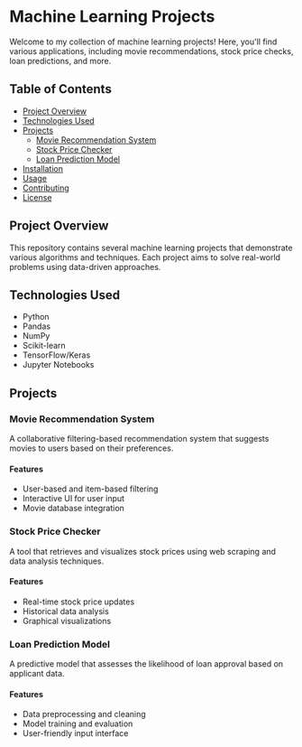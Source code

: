 # Machine Learning Projects

Welcome to my collection of machine learning projects! Here, you'll find various applications, including movie recommendations, stock price checks, loan predictions, and more.

## Table of Contents
- [Project Overview](#project-overview)
- [Technologies Used](#technologies-used)
- [Projects](#projects)
  - [Movie Recommendation System](#movie-recommendation-system)
  - [Stock Price Checker](#stock-price-checker)
  - [Loan Prediction Model](#loan-prediction-model)
- [Installation](#installation)
- [Usage](#usage)
- [Contributing](#contributing)
- [License](#license)

## Project Overview

This repository contains several machine learning projects that demonstrate various algorithms and techniques. Each project aims to solve real-world problems using data-driven approaches.

## Technologies Used

- Python
- Pandas
- NumPy
- Scikit-learn
- TensorFlow/Keras
- Jupyter Notebooks

## Projects

### Movie Recommendation System
A collaborative filtering-based recommendation system that suggests movies to users based on their preferences.

#### Features
- User-based and item-based filtering
- Interactive UI for user input
- Movie database integration

### Stock Price Checker
A tool that retrieves and visualizes stock prices using web scraping and data analysis techniques.

#### Features
- Real-time stock price updates
- Historical data analysis
- Graphical visualizations

### Loan Prediction Model
A predictive model that assesses the likelihood of loan approval based on applicant data.

#### Features
- Data preprocessing and cleaning
- Model training and evaluation
- User-friendly input interface
